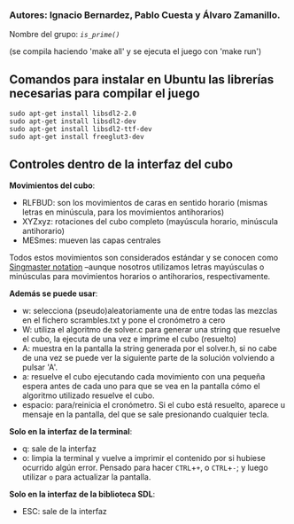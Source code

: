 ### Autores: Ignacio Bernardez, Pablo Cuesta y Álvaro Zamanillo.
Nombre del grupo: *`is_prime()`*

(se compila haciendo 'make all' y se ejecuta el juego con 'make run')

## Comandos para instalar en Ubuntu las librerías necesarias para compilar el juego
```
sudo apt-get install libsdl2-2.0
sudo apt-get install libsdl2-dev 
sudo apt-get install libsdl2-ttf-dev 
sudo apt-get install freeglut3-dev
```

## Controles dentro de la interfaz del cubo 

**Movimientos del cubo**:
* RLFBUD: son los movimientos de caras en sentido horario (mismas letras en minúscula, para los movimientos antihorarios)
* XYZxyz: rotaciones del cubo completo (mayúscula horario, minúscula antihorario)
* MESmes: mueven las capas centrales
	
Todos estos movimientos son considerados estándar y se conocen como [Singmaster notation](https://es.wikipedia.org/wiki/Cubo_de_Rubik#Notaci%C3%B3n) –aunque nosotros utilizamos letras mayúsculas o minúsculas para movimientos horarios o antihorarios, respectivamente.

**Además se puede usar**: 
* w: selecciona (pseudo)aleatoriamente una de entre todas las mezclas en el fichero scrambles.txt y pone el cronómetro a cero
* W: utiliza el algoritmo de solver.c para generar una string que resuelve el cubo, la ejecuta de una vez e imprime el cubo (resuelto)
* A: muestra en la pantalla la string generada por el solver.h, si no cabe de una vez se puede ver la siguiente parte de la solución volviendo a pulsar 'A'.
* a: resuelve el cubo ejecutando cada movimiento con una pequeña espera antes de cada uno para que se vea en la pantalla cómo el algoritmo utilizado resuelve el cubo.
* espacio: para/reinicia el cronómetro. Si el cubo está resuelto, aparece u mensaje en la pantalla, del que se sale presionando cualquier tecla.


**Solo en la interfaz de la terminal**:
* q: sale de la interfaz
* o: limpia la terminal y vuelve a imprimir el contenido por si hubiese ocurrido algún error. Pensado para hacer `CTRL`+`+`, o `CTRL`+`-`; y luego utilizar `o` para actualizar la pantalla.

**Solo en la interfaz de la biblioteca SDL**:
*  ESC: sale de la interfaz

